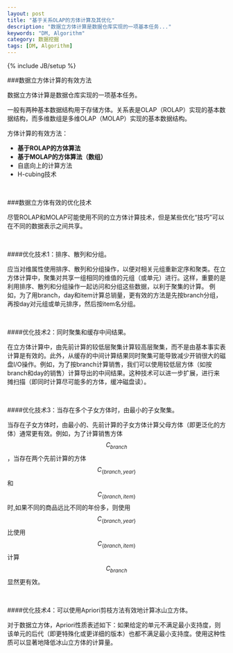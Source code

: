 ```yaml
---
layout: post
title: "基于关系OLAP的方体计算及其优化"
description: "数据立方体计算是数据仓库实现的一项基本任务..."
keywords: "DM, Algorithm"
category: 数据挖掘
tags: [DM, Algorithm]
---
```

{% include JB/setup %}

###数据立方体计算的有效方法

数据立方体计算是数据仓库实现的一项基本任务。

一般有两种基本数据结构用于存储方体。关系表是OLAP（ROLAP）实现的基本数据结构，而多维数组是多维OLAP（MOLAP）实现的基本数据结构。

方体计算的有效方法：

- **基于ROLAP的方体算法**
- **基于MOLAP的方体算法（数组）**
- 自底向上的计算方法
- H-cubing技术

<!-- more -->

<br />

###数据立方体有效的优化技术

尽管ROLAP和MOLAP可能使用不同的立方体计算技术，但是某些优化“技巧”可以在不同的数据表示之间共享。

<br />

####优化技术1：排序、散列和分组。

应当对维属性使用排序、散列和分组操作，以便对相关元组重新定序和聚类。在立方体计算中，聚集对共享一组相同的维值的元组（或单元）进行。这样，重要的是利用排序、散列和分组操作一起访问和分组这些数据，以利于聚集的计算。	例如，为了用branch，day和item计算总销量，更有效的方法是先按branch分组，再按day对元组或单元排序，然后按item名分组。

<br />

####优化技术2：同时聚集和缓存中间结果。
	
在立方体计算中，由先前计算的较低层聚集计算较高层聚集，而不是由基本事实表计算是有效的。此外，从缓存的中间计算结果同时聚集可能导致减少开销很大的磁盘I/O操作。例如，为了按branch计算销售，我们可以使用较低层方体（如按branch和day的销售）计算导出的中间结果。这种技术可以进一步扩展，进行来摊扫描（即同时计算尽可能多的方体，缓冲磁盘读）。

<br />

####优化技术3：当存在多个子女方体时，由最小的子女聚集。

当存在子女方体时，由最小的、先前计算的子女方体计算父母方体（即更泛化的方体）通常更有效。例如，为了计算销售方体 $$C_{branch}$$，当存在两个先前计算的方体$$C_{\{branch,year\}}$$和$$C_{\{branch,item\}}$$时,如果不同的商品远比不同的年份多，则使用$$C_{\{branch,year\}}$$比使用$$C_{\{branch,item\}}$$计算$$C_{branch}$$显然更有效。

<br />

####优化技术4：可以使用Apriori剪枝方法有效地计算冰山立方体。

对于数据立方体，Apriori性质表述如下：如果给定的单元不满足最小支持度，则该单元的后代（即更特殊化或更详细的版本）也都不满足最小支持度。使用这种性质可以显著地降低冰山立方体的计算量。



